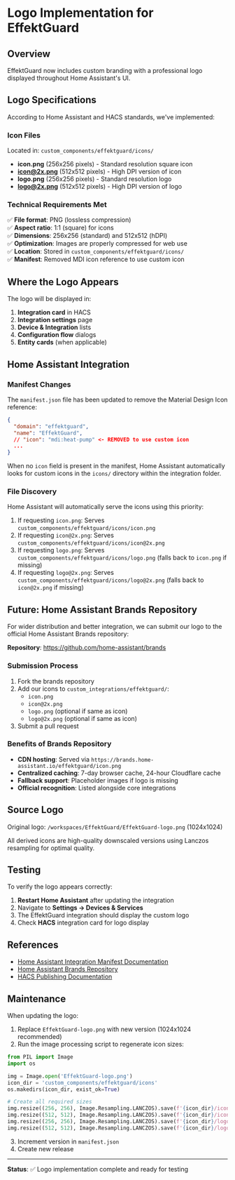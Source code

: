 # Logo Implementation for EffektGuard

## Overview

EffektGuard now includes custom branding with a professional logo displayed throughout Home Assistant's UI.

## Logo Specifications

According to Home Assistant and HACS standards, we've implemented:

### Icon Files

Located in: `custom_components/effektguard/icons/`

- **icon.png** (256x256 pixels) - Standard resolution square icon
- **icon@2x.png** (512x512 pixels) - High DPI version of icon
- **logo.png** (256x256 pixels) - Standard resolution logo
- **logo@2x.png** (512x512 pixels) - High DPI version of logo

### Technical Requirements Met

✅ **File format**: PNG (lossless compression)  
✅ **Aspect ratio**: 1:1 (square) for icons  
✅ **Dimensions**: 256x256 (standard) and 512x512 (hDPI)  
✅ **Optimization**: Images are properly compressed for web use  
✅ **Location**: Stored in `custom_components/effektguard/icons/`  
✅ **Manifest**: Removed MDI icon reference to use custom icon  

## Where the Logo Appears

The logo will be displayed in:

1. **Integration card** in HACS
2. **Integration settings** page
3. **Device & Integration** lists
4. **Configuration flow** dialogs
5. **Entity cards** (when applicable)

## Home Assistant Integration

### Manifest Changes

The `manifest.json` file has been updated to remove the Material Design Icon reference:

```json
{
  "domain": "effektguard",
  "name": "EffektGuard",
  // "icon": "mdi:heat-pump" <- REMOVED to use custom icon
  ...
}
```

When no `icon` field is present in the manifest, Home Assistant automatically looks for custom icons in the `icons/` directory within the integration folder.

### File Discovery

Home Assistant will automatically serve the icons using this priority:

1. If requesting `icon.png`: Serves `custom_components/effektguard/icons/icon.png`
2. If requesting `icon@2x.png`: Serves `custom_components/effektguard/icons/icon@2x.png`
3. If requesting `logo.png`: Serves `custom_components/effektguard/icons/logo.png` (falls back to `icon.png` if missing)
4. If requesting `logo@2x.png`: Serves `custom_components/effektguard/icons/logo@2x.png` (falls back to `icon@2x.png` if missing)

## Future: Home Assistant Brands Repository

For wider distribution and better integration, we can submit our logo to the official Home Assistant Brands repository:

**Repository**: https://github.com/home-assistant/brands

### Submission Process

1. Fork the brands repository
2. Add our icons to `custom_integrations/effektguard/`:
   - `icon.png`
   - `icon@2x.png`
   - `logo.png` (optional if same as icon)
   - `logo@2x.png` (optional if same as icon)
3. Submit a pull request

### Benefits of Brands Repository

- **CDN hosting**: Served via `https://brands.home-assistant.io/effektguard/icon.png`
- **Centralized caching**: 7-day browser cache, 24-hour Cloudflare cache
- **Fallback support**: Placeholder images if logo is missing
- **Official recognition**: Listed alongside core integrations

## Source Logo

Original logo: `/workspaces/EffektGuard/EffektGuard-logo.png` (1024x1024)

All derived icons are high-quality downscaled versions using Lanczos resampling for optimal quality.

## Testing

To verify the logo appears correctly:

1. **Restart Home Assistant** after updating the integration
2. Navigate to **Settings → Devices & Services**
3. The EffektGuard integration should display the custom logo
4. Check **HACS** integration card for logo display

## References

- [Home Assistant Integration Manifest Documentation](https://developers.home-assistant.io/docs/creating_integration_manifest)
- [Home Assistant Brands Repository](https://github.com/home-assistant/brands)
- [HACS Publishing Documentation](https://hacs.xyz/docs/publish/integration/)

## Maintenance

When updating the logo:

1. Replace `EffektGuard-logo.png` with new version (1024x1024 recommended)
2. Run the image processing script to regenerate icon sizes:

```python
from PIL import Image
import os

img = Image.open('EffektGuard-logo.png')
icon_dir = 'custom_components/effektguard/icons'
os.makedirs(icon_dir, exist_ok=True)

# Create all required sizes
img.resize((256, 256), Image.Resampling.LANCZOS).save(f'{icon_dir}/icon.png', optimize=True)
img.resize((512, 512), Image.Resampling.LANCZOS).save(f'{icon_dir}/icon@2x.png', optimize=True)
img.resize((256, 256), Image.Resampling.LANCZOS).save(f'{icon_dir}/logo.png', optimize=True)
img.resize((512, 512), Image.Resampling.LANCZOS).save(f'{icon_dir}/logo@2x.png', optimize=True)
```

3. Increment version in `manifest.json`
4. Create new release

---

**Status**: ✅ Logo implementation complete and ready for testing
